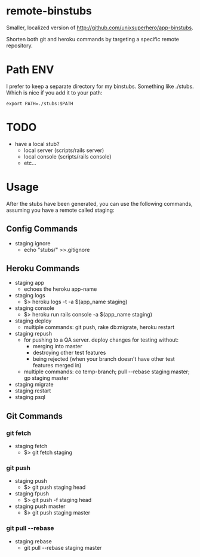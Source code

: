 remote-binstubs
===============

Smaller, localized version of http://github.com/unixsuperhero/app-binstubs.

Shorten both git and heroku commands by targeting a specific remote repository.

# Path ENV

I prefer to keep a separate directory for my binstubs.  Something like ./stubs.  Which is nice if you add it to your path:

    export PATH=./stubs:$PATH

# TODO
* have a local stub?
    * local server (scripts/rails server)
    * local console (scripts/rails console)
    * etc...

# Usage

After the stubs have been generated, you can use the following commands, assuming you have a remote called staging:

## Config Commands
* staging ignore
    * echo "stubs/" >>.gitignore

## Heroku Commands
* staging app
    * echoes the heroku app-name
* staging logs
    * $&gt; heroku logs -t -a $(app_name staging)
* staging console
    * $&gt; heroku run rails console -a $(app_name staging)
* staging deploy
    * multiple commands: git push, rake db:migrate, heroku restart
* staging repush
    * for pushing to a QA server. deploy changes for testing without:
        * merging into master
        * destroying other test features
        * being rejected (when your branch doesn't have other test features merged in)
    * multiple commands: co temp-branch; pull --rebase staging master; gp staging master
* staging migrate
* staging restart
* staging psql

## Git Commands
### git fetch
* staging fetch
    * $&gt; git fetch staging

### git push
* staging push
    * $&gt; git push staging head
* staging fpush
    * $&gt; git push -f staging head
* staging push master
    * $&gt; git push staging master

### git pull --rebase
* staging rebase
    * git pull --rebase staging master

